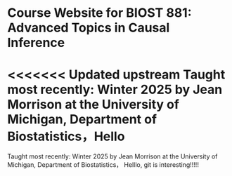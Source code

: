 # Course Website for BIOST 881: Advanced Topics in Causal Inference 

<<<<<<< Updated upstream
Taught most recently: Winter 2025 by Jean Morrison at the University of Michigan, Department of Biostatistics，Hello
=======
Taught most recently: Winter 2025 by Jean Morrison at the University of Michigan, Department of Biostatistics， Helllo, git is interesting!!!!!
